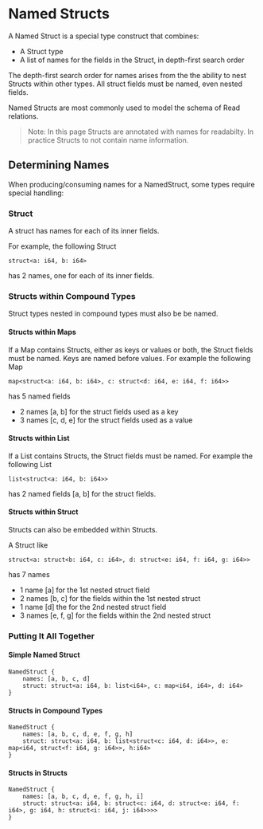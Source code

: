 # Named Structs

A Named Struct is a special type construct that combines:
* A Struct type
* A list of names for the fields in the Struct, in depth-first search order

The depth-first search order for names arises from the the ability to nest Structs within other types. All struct fields must be named, even nested fields.

Named Structs are most commonly used to model the schema of Read relations.

> Note: In this page Structs are annotated with names for readabilty.
> In practice Structs to not contain name information.

## Determining Names
When producing/consuming names for a NamedStruct, some types require special handling:

### Struct
A struct has names for each of its inner fields.

For example, the following Struct
```
struct<a: i64, b: i64>
```
has 2 names, one for each of its inner fields.

### Structs within Compound Types
Struct types nested in compound types must also be be named.

#### Structs within Maps
If a Map contains Structs, either as keys or values or both, the Struct fields must be named. Keys are named before values. For example the following Map
```
map<struct<a: i64, b: i64>, c: struct<d: i64, e: i64, f: i64>>
```
has 5 named fields
* 2 names [a, b] for the struct fields used as a key
* 3 names [c, d, e] for the struct fields used as a value

#### Structs within List
If a List contains Structs, the Struct fields must be named. For example the following List
```
list<struct<a: i64, b: i64>>
```
has 2 named fields [a, b] for the struct fields.

#### Structs within Struct
Structs can also be embedded within Structs.

A Struct like
```
struct<a: struct<b: i64, c: i64>, d: struct<e: i64, f: i64, g: i64>>
```
has 7 names
* 1 name [a] for the 1st nested struct field
* 2 names [b, c] for the fields within the 1st nested struct
* 1 name [d] the for the 2nd nested struct field
* 3 names [e, f, g] for the fields within the 2nd nested struct

### Putting It All Together

#### Simple Named Struct
```
NamedStruct {
    names: [a, b, c, d]
    struct: struct<a: i64, b: list<i64>, c: map<i64, i64>, d: i64>
}
```

#### Structs in Compound Types
```
NamedStruct {
    names: [a, b, c, d, e, f, g, h]
    struct: struct<a: i64, b: list<struct<c: i64, d: i64>>, e: map<i64, struct<f: i64, g: i64>>, h:i64>
}
```

#### Structs in Structs
```
NamedStruct {
    names: [a, b, c, d, e, f, g, h, i]
    struct: struct<a: i64, b: struct<c: i64, d: struct<e: i64, f: i64>, g: i64, h: struct<i: i64, j: i64>>>>
}
```

